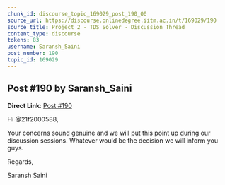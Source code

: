 ```yaml
---
chunk_id: discourse_topic_169029_post_190_00
source_url: https://discourse.onlinedegree.iitm.ac.in/t/169029/190
source_title: Project 2 - TDS Solver - Discussion Thread
content_type: discourse
tokens: 83
username: Saransh_Saini
post_number: 190
topic_id: 169029
---
```


## Post #190 by Saransh_Saini

**Direct Link**: [Post #190](https://discourse.onlinedegree.iitm.ac.in/t/169029/190)

Hi @21f2000588,

Your concerns sound genuine and we will put this point up during our discussion sessions. Whatever would be the decision we will inform you guys.

Regards,

Saransh Saini
